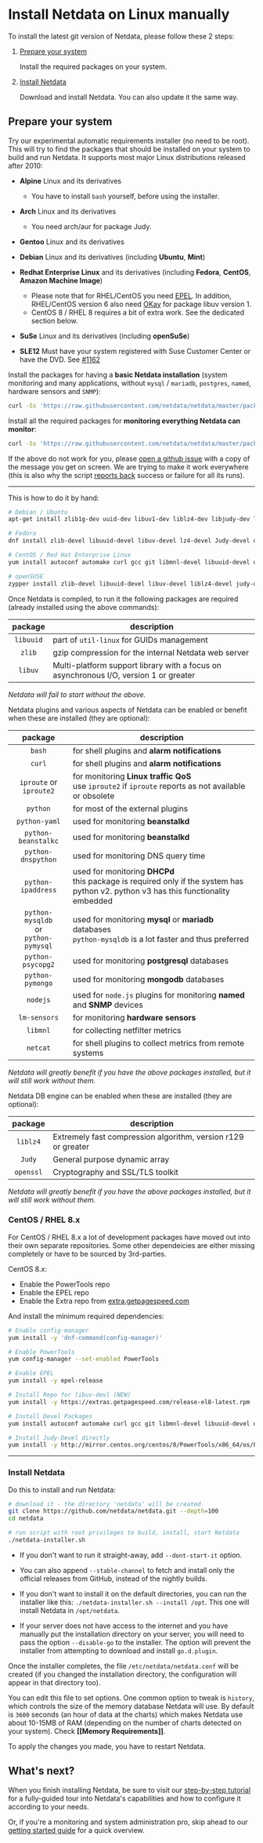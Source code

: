 # Install Netdata on Linux manually

To install the latest git version of Netdata, please follow these 2 steps:

1.  [Prepare your system](#prepare-your-system)

    Install the required packages on your system.

2.  [Install Netdata](#install-netdata)

    Download and install Netdata. You can also update it the same way.

## Prepare your system

Try our experimental automatic requirements installer (no need to be root). This will try to find the packages that
should be installed on your system to build and run Netdata. It supports most major Linux distributions released after
2010:

-   **Alpine** Linux and its derivatives
    -   You have to install `bash` yourself, before using the installer.

-   **Arch** Linux and its derivatives
    -   You need arch/aur for package Judy.

-   **Gentoo** Linux and its derivatives

-   **Debian** Linux and its derivatives (including **Ubuntu**, **Mint**)

-   **Redhat Enterprise Linux** and its derivatives (including **Fedora**, **CentOS**, **Amazon Machine Image**)
    -   Please note that for RHEL/CentOS you need
        [EPEL](http://www.tecmint.com/how-to-enable-epel-repository-for-rhel-centos-6-5/).
        In addition, RHEL/CentOS version 6 also need
        [OKay](https://okay.com.mx/blog-news/rpm-repositories-for-centos-6-and-7.html) for package libuv version 1.
    -   CentOS 8 / RHEL 8 requires a bit of extra work. See the dedicated section below.

-   **SuSe** Linux and its derivatives (including **openSuSe**)

-   **SLE12** Must have your system registered with Suse Customer Center or have the DVD. See
    [#1162](https://github.com/netdata/netdata/issues/1162)

Install the packages for having a **basic Netdata installation** (system monitoring and many applications, without  `mysql` / `mariadb`, `postgres`, `named`, hardware sensors and `SNMP`):

```sh
curl -Ss 'https://raw.githubusercontent.com/netdata/netdata/master/packaging/installer/install-required-packages.sh' >/tmp/install-required-packages.sh && bash /tmp/install-required-packages.sh -i netdata
```

Install all the required packages for **monitoring everything Netdata can monitor**:

```sh
curl -Ss 'https://raw.githubusercontent.com/netdata/netdata/master/packaging/installer/install-required-packages.sh' >/tmp/install-required-packages.sh && bash /tmp/install-required-packages.sh -i netdata-all
```

If the above do not work for you, please [open a github
issue](https://github.com/netdata/netdata/issues/new?title=packages%20installer%20failed&labels=installation%20help&body=The%20experimental%20packages%20installer%20failed.%0A%0AThis%20is%20what%20it%20says:%0A%0A%60%60%60txt%0A%0Aplease%20paste%20your%20screen%20here%0A%0A%60%60%60)
with a copy of the message you get on screen. We are trying to make it work everywhere (this is also why the script
[reports back](https://github.com/netdata/netdata/issues/2054) success or failure for all its runs).

---

This is how to do it by hand:

```sh
# Debian / Ubuntu
apt-get install zlib1g-dev uuid-dev libuv1-dev liblz4-dev libjudy-dev libssl-dev libmnl-dev gcc make git autoconf autoconf-archive autogen automake pkg-config curl python

# Fedora
dnf install zlib-devel libuuid-devel libuv-devel lz4-devel Judy-devel openssl-devel libmnl-devel gcc make git autoconf autoconf-archive autogen automake pkgconfig curl findutils python

# CentOS / Red Hat Enterprise Linux
yum install autoconf automake curl gcc git libmnl-devel libuuid-devel openssl-devel libuv-devel lz4-devel Judy-devel make nc pkgconfig python zlib-devel

# openSUSE
zypper install zlib-devel libuuid-devel libuv-devel liblz4-devel judy-devel libopenssl-devel libmnl-devel gcc make git autoconf autoconf-archive autogen automake pkgconfig curl findutils python
```

Once Netdata is compiled, to run it the following packages are required (already installed using the above commands):

| package   | description|
|:-----:|-----------|
| `libuuid` | part of `util-linux` for GUIDs management|
| `zlib`    | gzip compression for the internal Netdata web server|
| `libuv`   | Multi-platform support library with a focus on asynchronous I/O, version 1 or greater|

*Netdata will fail to start without the above.*

Netdata plugins and various aspects of Netdata can be enabled or benefit when these are installed (they are optional):

| package |description|
|:-----:|-----------|
| `bash`|for shell plugins and **alarm notifications**|
| `curl`|for shell plugins and **alarm notifications**|
| `iproute` or `iproute2`|for monitoring **Linux traffic QoS**<br/>use `iproute2` if `iproute` reports as not available or obsolete|
| `python`|for most of the external plugins|
| `python-yaml`|used for monitoring **beanstalkd**|
| `python-beanstalkc`|used for monitoring **beanstalkd**|
| `python-dnspython`|used for monitoring DNS query time|
| `python-ipaddress`|used for monitoring **DHCPd**<br/>this package is required only if the system has python v2. python v3 has this functionality embedded|
| `python-mysqldb`<br/>or<br/>`python-pymysql`|used for monitoring **mysql** or **mariadb** databases<br/>`python-mysqldb` is a lot faster and thus preferred|
| `python-psycopg2`|used for monitoring **postgresql** databases|
| `python-pymongo`|used for monitoring **mongodb** databases|
| `nodejs`|used for `node.js` plugins for monitoring **named** and **SNMP** devices|
| `lm-sensors`|for monitoring **hardware sensors**|
| `libmnl`|for collecting netfilter metrics|
| `netcat`|for shell plugins to collect metrics from remote systems|

*Netdata will greatly benefit if you have the above packages installed, but it will still work without them.*

Netdata DB engine can be enabled when these are installed (they are optional):

| package  | description|
|:-----:|-----------|
| `liblz4` | Extremely fast compression algorithm, version r129 or greater|
| `Judy`   | General purpose dynamic array|
| `openssl`| Cryptography and SSL/TLS toolkit|

*Netdata will greatly benefit if you have the above packages installed, but it will still work without them.*

### CentOS / RHEL 8.x

For CentOS / RHEL 8.x a lot of development packages have moved out into their
own separate repositories. Some other dependeicies are either missing completely
or have to be sourced by 3rd-parties.

CentOS 8.x:

- Enable the PowerTools repo
- Enable the EPEL repo
- Enable the Extra repo from [extra.getpagespeed.com](https://extras.getpagespeed.com/release-el8-latest.rpm)

And install the minimum required dependencies:

```sh
# Enable config-manager
yum install -y 'dnf-command(config-manager)'

# Enable PowerTools
yum config-manager --set-enabled PowerTools

# Enable EPEL
yum install -y epel-release

# Install Repo for libuv-devl (NEW)
yum install -y https://extras.getpagespeed.com/release-el8-latest.rpm

# Install Devel Packages
yum install autoconf automake curl gcc git libmnl-devel libuuid-devel openssl-devel libuv-devel lz4-devel make nc pkgconfig python3 zlib-devel

# Install Judy-Devel directly
yum install -y http://mirror.centos.org/centos/8/PowerTools/x86_64/os/Packages/Judy-devel-1.0.5-18.module_el8.1.0+217+4d875839.x86_64.rpm
```

---

### Install Netdata

Do this to install and run Netdata:

```sh
# download it - the directory 'netdata' will be created
git clone https://github.com/netdata/netdata.git --depth=100
cd netdata

# run script with root privileges to build, install, start Netdata
./netdata-installer.sh
```

-   If you don't want to run it straight-away, add `--dont-start-it` option.

-   You can also append `--stable-channel` to fetch and install only the official releases from GitHub, instead of the nightly builds.

-   If you don't want to install it on the default directories, you can run the installer like this: `./netdata-installer.sh --install /opt`. This one will install Netdata in `/opt/netdata`.

-   If your server does not have access to the internet and you have manually put the installation directory on your server, you will need to pass the option `--disable-go` to the installer. The option will prevent the installer from attempting to download and install `go.d.plugin`. 

Once the installer completes, the file `/etc/netdata/netdata.conf` will be created (if you changed the installation directory, the configuration will appear in that directory too).

You can edit this file to set options. One common option to tweak is `history`, which controls the size of the memory database Netdata will use. By default is `3600` seconds (an hour of data at the charts) which makes Netdata use about 10-15MB of RAM (depending on the number of charts detected on your system). Check **\[[Memory Requirements]]**.

To apply the changes you made, you have to restart Netdata.

## What's next?

When you finish installing Netdata, be sure to visit our [step-by-step tutorial](../../../docs/step-by-step/step-00.md)
for a fully-guided tour into Netdata's capabilities and how to configure it according to your needs.

Or, if you're a monitoring and system administration pro, skip ahead to our [getting started
guide](../../../docs/getting-started.md) for a quick overview.
